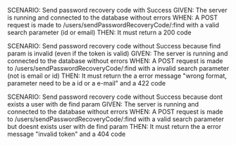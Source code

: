 SCENARIO: Send password recovery code with Success
GIVEN: The server is running and connected to the database without errors
WHEN: A POST request is made to /users/sendPasswordRecoveryCode/:find with a valid search parameter (id or email)
THEN: It must return a 200 code

SCENARIO: Send password recovery code without Success because find param is invalid (even if the token is valid)
GIVEN: The server is running and connected to the database without errors
WHEN: A POST request is made to /users/sendPasswordRecoveryCode/:find with a invalid search parameter (not is email or id)
THEN: It must return the a error message "wrong format, parameter need to be a id or a e-mail" and a 422 code

SCENARIO: Send password recovery code without Success because dont exists a user with de find param
GIVEN: The server is running and connected to the database without errors
WHEN: A POST request is made to /users/sendPasswordRecoveryCode/:find with a valid search parameter but doesnt exists user with de find param
THEN: It must return the a error message "invalid token" and a 404 code